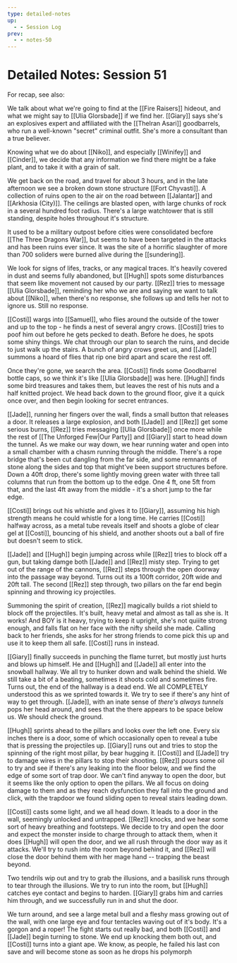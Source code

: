 ```yaml
---
type: detailed-notes
up:
  - - Session Log
prev:
  - - notes-50
---
```


# Detailed Notes: Session 51

For recap, see also: 

We talk about what we're going to find at the [[Fire Raisers]] hideout, and what we might say to [[Ulia Glorsbade]] if we find her. [[Giary]] says she's an explosives expert and affiliated with the [[Thelran Asari]] goodbarrels, who run a well-known "secret" criminal outfit. She's more a consultant than a true believer. 

Knowing what we do about [[Niko]], and especially [[Winifey]] and [[Cinder]], we decide that any information we find there might be a fake plant, and to take it with a grain of salt. 

We get back on the road, and travel for about 3 hours, and in the late afternoon we see a broken down stone structure [[Fort Chyvasti]]. A collection of ruins open to the air on the road between [[Jalantar]] and [[Arkhosia (City)]]. The ceilings are blasted open, with large chunks of rock in a several hundred foot radius.  There's a large watchtower that is still standing, despite holes throughout it's structure. 

It used to be a military outpost before cities were consolidated becfore [[The Three Dragons War]], but seems to have been targeted in the attacks and has been ruins ever since. It was the site of a horrific slaughter of more than 700 soliders were burned alive during the [[sundering]]. 

We look for signs of lifes, tracks, or any magical traces. It's heavily covered in dust and seems fully abandoned, but [[Hugh]] spots some disturbances that seem like movement not caused by our party. [[Rez]] tries to message [[Ulia Glorsbade]], reminding her who we are and saying we want to talk about [[Niko]], when there's no response, she follows up and tells her not to ignore us. Still no response.

[[Costi]] wargs into [[Samuel]], who flies around the outside of the tower and up to the top - he finds a nest of several angry crows. [[Costi]] tries to poof him out before he gets pecked to death. Before he does, he spots some shiny things. We chat through our plan to search the ruins, and decide to just walk up the stairs. A bunch of angry crows greet us, and [[Jade]] summons a hoard of flies that rip one bird apart and scare the rest off. 

Once they're gone, we search the area. [[Costi]] finds some Goodbarrel bottle caps, so we think it's like [[Ulia Glorsbade]] was here. [[Hugh]] finds some bird treasures and takes them, but leaves the rest of his nuts and a half knitted project. We head back down to the ground floor, give it a quick once over, and then begin looking for secret entrances.

[[Jade]], running her fingers over the wall, finds a small button that releases a door. It releases a large explosion, and both [[Jade]] and [[Rez]] get some serious burns, [[Rez]] tries messaging [[Ulia Glorsbade]] once more while the rest of [[The Unforged Few|Our Party]] and [[Giary]] start to head down the tunnel. As we make our way down, we hear running water and open into a small chamber with a chasm running through the middle. There's a rope bridge that's been cut dangling from the far side, and some remnants of stone along the sides and top that might've been support structures before. Down a 40ft drop, there's some lightly moving green water with three tall columns that run from the bottom up to the edge. One 4 ft, one 5ft from that, and the last 4ft away from the middle - it's a short jump to the far edge. 

[[Costi]] brings out his whistle and gives it to [[Giary]], assuming his high strength means he could whistle for a long time. He carries [[Costi]] halfway across, as a metal tube reveals itself and shoots a globe of clear gel at [[Costi]], bouncing of his shield, and another shoots out a ball of fire but doesn't seem to stick. 

[[Jade]] and [[Hugh]] begin jumping across while [[Rez]] tries to block off a gun, but taking damge both [[Jade]] and [[Rez]] misty step. Trying to get out of the range of the cannons, [[Rez]] steps through the open doorway into the passage way beyond. Turns out its a 100ft corridor, 20ft wide and 20ft tall. The second [[Rez]] step through, two pillars on the far end begin spinning and throwing icy projectiles. 

Summoning the spirit of creation, [[Rez]] magically builds a riot shield to block off the projectiles. It's built, heavy metal and almost as tall as she is. It works! And BOY is it heavy, trying to keep it upright, she's not quiiite strong enough, and falls flat on her face with the nifty sheild she made. Calling back to her friends, she asks for her strong friends to come pick this up and use it to keep them all safe. [[Costi]] runs in instead. 

[[Giary]] finally succeeds in punching the flame turret, but mostly just hurts and blows up himself. He and [[Hugh]] and [[Jade]] all enter into the snowball hallway. We all try to hunker down and walk behind the shield. We still take a bit of a beating, sometimes it shoots cold and sometimes fire. Turns out, the end of the hallway is a dead end. We all COMPLETELY understood this as we sprinted towards it. We try to see if there's any hint of way to get through. [[Jade]], with an inate sense of *there's always tunnels* pops her head around, and sees that the there appears to be space below us. We should check the ground.

[[Hugh]] sprints ahead to the pillars and looks over the left one. Every six inches there is a door, some of which occasionally open to reveal a tube that is pressing the projectiles up. [[Giary]] runs out and tries to stop the spinning of the right most pillar, by bear hugging it. [[Costi]] and [[Jade]] try to damage wires in the pillars to stop their shooting. [[Rez]] pours some oil to try and see if there's any leaking into the floor below, and we find the edge of some sort of trap door. We can't find anyway to open the door, but it seems like the only option to open the pillars. We all focus on doing damage to them and as they reach dysfunction they fall into the ground and click, with the trapdoor we found sliding open to reveal stairs leading down.

[[Costi]] casts some light, and we all head down. It leads to a door in the wall, seemingly unlocked and untrapped. [[Rez]] knocks, and we hear some sort of heavy breathing and footsteps. We decide to try and open the door and expect the monster inside to charge through to attack them, when it does [[Hugh]] will open the door, and we all rush through the door way as it attacks. We'll try to rush into the room beyond behind it, and [[Rez]] will close the door behind them with her mage hand -- trapping the beast beyond. 

Two tendrils wip out and try to grab the illusions, and a basilisk runs through to tear through the illusions. We try to run into the room, but [[Hugh]] catches eye contact and begins to harden. [[Giary]] grabs him and carries him through, and we successfully run in and shut the door. 

We turn around, and see a large metal bull and a fleshy mass growing out of the wall, with one large eye and four tentacles waving out of it's body. It's a gorgon and a roper! The fight starts out really bad, and both [[Costi]] and [[Jade]] begin turning to stone. We end up knocking them both out, and [[Costi]] turns into a giant ape. We know, as people, he failed his last con save and will become stone as soon as he drops his polymorph

